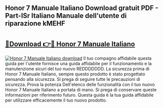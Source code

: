 ## Honor 7 Manuale Italiano Download gratuit PDF - Part-ISr Italiano Manuale dell'utente di riparazione kMEHF

# <h2><a href="http://dfckn5.blite.top/?on=Honor+7+Manuale+Italiano">🔗Download 👉🔴 Honor 7 Manuale Italiano</a></h2>

[![Honor 7 Manuale Italiano download](https://i.imgur.com/lujVjoI.png)](http://dfckn5.blite.top/?on=Honor+7+Manuale+Italiano)
Il tuo compagno affidabile questa guida per l'utente fornisce una guida affidabile per il funzionamento e la manutenzione sicuri del tuo nuovo REDDDDDDD. La sicurezza prima di Honor 7 Manuale Italiano, sempre questo prodotto è stato progettato pensando alla sicurezza. Si prega di seguire tutte le precauzioni di sicurezza. Prova la potenza Dell'elenco delle funzionalità con il tuo nuovo Honor 7 Manuale Italiano a portata di mano. Si prega di conservare queste informazioni per riferimento futuro. Questa guida è la tua guida affidabile per utilizzare efficacemente il tuo nuovo prodotto.
